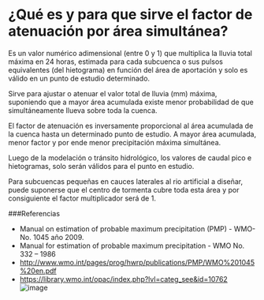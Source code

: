 # ¿Qué es y para que sirve el factor de atenuación por área simultánea?

Es un valor numérico adimensional (entre 0 y 1) que multiplica la lluvia total máxima en 24 horas, estimada para cada subcuenca o sus pulsos equivalentes (del hietograma) en función del área de aportación y solo es válido en un punto de estudio determinado. 

Sirve para ajustar o atenuar el valor total de lluvia (mm) máxima, suponiendo que a mayor área acumulada existe menor probabilidad de que simultáneamente llueva sobre toda la cuenca.

El factor de atenuación es inversamente proporcional al área acumulada de la cuenca hasta un determinado punto de estudio. A mayor área acumulada, menor factor y por ende menor precipitación máxima simultánea.

Luego de la modelación o tránsito hidrológico, los valores de caudal pico e hietogramas, solo serán válidos para el punto en estudio.

Para subcuencas pequeñas en cauces laterales al rio artificial a diseñar, puede suponerse que el centro de tormenta cubre toda esta área y por consiguiente el factor multiplicador será de 1.

###Referencias

* Manual on estimation of probable maximum precipitation (PMP) - WMO-No. 1045 año 2009.
* Manual for estimation of probable maximum precipitation - WMO No. 332 – 1986
* http://www.wmo.int/pages/prog/hwrp/publications/PMP/WMO%201045%20en.pdf
* https://library.wmo.int/opac/index.php?lvl=categ_see&id=10762
![image](https://user-images.githubusercontent.com/57076428/127746427-ab9ed4aa-3ed1-4e70-8276-06e561a9ab6c.png)
